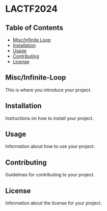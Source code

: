 # LACTF2024

## Table of Contents
- [Misc/Infinite Loop](#misc/infinite-loop)
- [Installation](#Installation)
- [Usage](#usage)
- [Contributing](#contributing)
- [License](#license)

## Misc/Infinite-Loop
This is where you introduce your project.

## Installation
Instructions on how to install your project.

## Usage
Information about how to use your project.

## Contributing
Guidelines for contributing to your project.

## License
Information about the license for your project.
